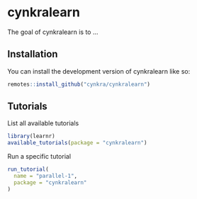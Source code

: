 
<!-- README.md is generated from README.Rmd. Please edit that file -->

# cynkralearn

<!-- badges: start -->
<!-- badges: end -->

The goal of cynkralearn is to …

## Installation

You can install the development version of cynkralearn like so:

``` r
remotes::install_github("cynkra/cynkralearn")
```

## Tutorials

List all available tutorials

``` r
library(learnr)
available_tutorials(package = "cynkralearn")
```

Run a specific tutorial

``` r
run_tutorial(
  name = "parallel-1",
  package = "cynkralearn"
)
```

